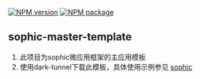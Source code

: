 [![NPM version](https://img.shields.io/npm/v/sophic-master-template.svg)](https://www.npmjs.com/package/sophic-master-template)
[![NPM package](https://img.shields.io/npm/dy/sophic-master-template.svg)](https://www.npmjs.com/package/sophic-master-template)

## sophic-master-template

1. 此项目为sophic微应用框架的主应用模板
2. 使用dark-tunnel下载此模板，具体使用示例参见 [sophic](https://www.npmjs.com/package/sophic)
